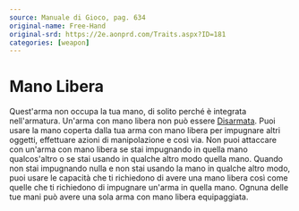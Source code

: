 ```yaml
---
source: Manuale di Gioco, pag. 634
original-name: Free-Hand
original-srd: https://2e.aonprd.com/Traits.aspx?ID=181
categories: [weapon]
---
```


# Mano Libera

Quest'arma non occupa la tua mano, di solito perché è integrata nell'armatura.
Un'arma con mano libera non può essere [Disarmata](/azioni/abilita/disarmare).
Puoi usare la mano coperta dalla tua arma con mano libera per impugnare altri
oggetti, effettuare azioni di manipolazione e così via. Non puoi attaccare con
un'arma con mano libera se stai impugnando in quella mano qualcos'altro o se
stai usando in qualche altro modo quella mano. Quando non stai impugnando nulla
e non stai usando la mano in qualche altro modo, puoi usare le capacità che ti
richiedono di avere una mano libera così come quelle che ti richiedono di
impugnare un'arma in quella mano. Ognuna delle tue mani può avere una sola arma
con mano libera equipaggiata.

